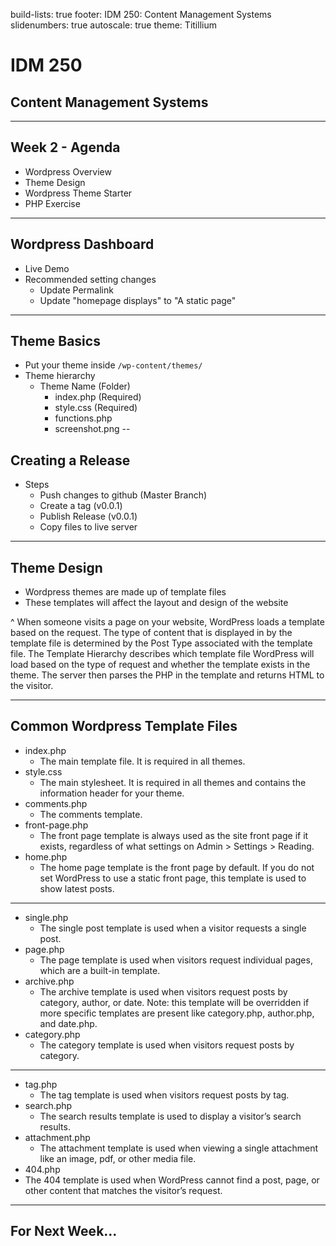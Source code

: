 build-lists: true
footer: IDM 250: Content Management Systems
slidenumbers: true
autoscale: true
theme: Titillium

# IDM 250
## Content Management Systems

---
## Week 2 - Agenda
- Wordpress Overview
- Theme Design
- Wordpress Theme Starter
- PHP Exercise


---
## Wordpress Dashboard
- Live Demo
- Recommended setting changes
    - Update Permalink
    - Update "homepage displays" to "A static page"


---
## Theme Basics
- Put your theme inside `/wp-content/themes/`
- Theme hierarchy
    - Theme Name (Folder)
        - index.php (Required)
        - style.css (Required)
        - functions.php
        - screenshot.png
--
## Creating a Release 
- Steps
    - Push changes to github (Master Branch)
    - Create a tag (v0.0.1)
    - Publish Release (v0.0.1)
    - Copy files to live server

---
## Theme Design
- Wordpress themes are made up of template files
- These templates will affect the layout and design of the website

^ When someone visits a page on your website, WordPress loads a template based on the request. The type of content that is displayed in by the template file is determined by the Post Type associated with the template file.  The Template Hierarchy describes which template file WordPress will load based on the type of request and whether the template exists in the theme. The server then parses the PHP in the template and returns HTML to the visitor.

---
## Common Wordpress Template Files
- index.php
    - The main template file. It is required in all themes.
- style.css
    - The main stylesheet. It is required in all themes and contains the information header for your theme.
- comments.php
    - The comments template.
- front-page.php
    - The front page template is always used as the site front page if it exists, regardless of what settings on Admin > Settings > Reading.
- home.php
    - The home page template is the front page by default. If you do not set WordPress to use a static front page, this template is used to show latest posts.
---
- single.php
    - The single post template is used when a visitor requests a single post.
- page.php
    - The page template is used when visitors request individual pages, which are a built-in template.
- archive.php
    - The archive template is used when visitors request posts by category, author, or date. Note: this template will be overridden if more specific templates are present like category.php, author.php, and date.php.
- category.php
    - The category template is used when visitors request posts by category.

---
- tag.php
    - The tag template is used when visitors request posts by tag.
- search.php
    - The search results template is used to display a visitor’s search results.
- attachment.php
    - The attachment template is used when viewing a single attachment like an image, pdf, or other media file.
- 404.php
- The 404 template is used when WordPress cannot find a post, page, or other content that matches the visitor’s request.

---

## For Next Week...
